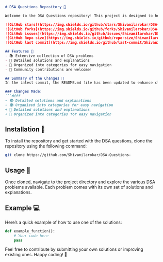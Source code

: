 ```markdown
# DSA Questions Repository 🤖

Welcome to the DSA Questions repository! This project is designed to help you sharpen your data structures and algorithms skills through a comprehensive collection of problems and solutions.

![GitHub stars](https://img.shields.io/github/stars/Shivanilarokar/DSA-Questions-?style=social) 
![GitHub forks](https://img.shields.io/github/forks/Shivanilarokar/DSA-Questions-?style=social) 
![GitHub issues](https://img.shields.io/github/issues/Shivanilarokar/DSA-Questions-) 
![GitHub Repo size](https://img.shields.io/github/repo-size/Shivanilarokar/DSA-Questions-) 
![GitHub last commit](https://img.shields.io/github/last-commit/Shivanilarokar/DSA-Questions-)

## Features 🌟
- 📚 Extensive collection of DSA problems
- 🤖 Detailed solutions and explanations
- 📖 Organized into categories for easy navigation
- 🙌 Community contributions are welcome!

## Summary of the Changes 📄
In the latest commit, the README.md file has been updated to enhance clarity and improve the presentation of features. The following changes were made:

### Changes Made:
```diff
- 📚 Detailed solutions and explanations
- 📚 Organized into categories for easy navigation
+ 🤖 Detailed solutions and explanations
+ 📖 Organized into categories for easy navigation
```

## Installation 🚀
To install the repository and get started with the DSA questions, clone the repository using the following command:

```bash
git clone https://github.com/Shivanilarokar/DSA-Questions-
```

## Usage 📖
Once cloned, navigate to the project directory and explore the various DSA problems available. Each problem comes with its own set of solutions and explanations.

## Example 💻
Here’s a quick example of how to use one of the solutions:

```python
def example_function():
    # Your code here
    pass
```

Feel free to contribute by submitting your own solutions or improving existing ones. Happy coding! 🚀
```